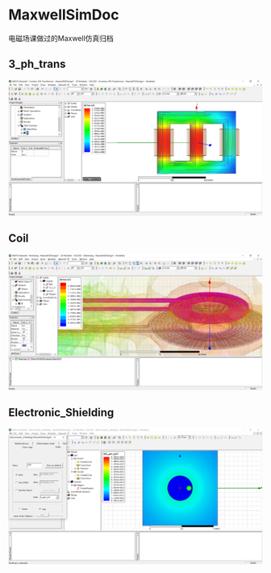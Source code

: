 # MaxwellSimDoc
电磁场课做过的Maxwell仿真归档

## 3_ph_trans
![](https://github.com/bossConneR/MaxwellSimDoc/blob/master/pics/3ph_trans.png)

## Coil
![](https://github.com/bossConneR/MaxwellSimDoc/blob/master/pics/coil.png)

## Electronic_Shielding
![](https://github.com/bossConneR/MaxwellSimDoc/blob/master/pics/shield.png)












